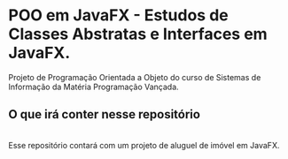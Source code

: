 # POO em JavaFX - Estudos de Classes Abstratas e Interfaces em JavaFX.

Projeto de Programação Orientada a Objeto do curso de Sistemas de Informação da Matéria Programação Vançada.

## O que irá conter nesse repositório
<br>
Esse repositório contará com um projeto de aluguel de imóvel em JavaFX.
